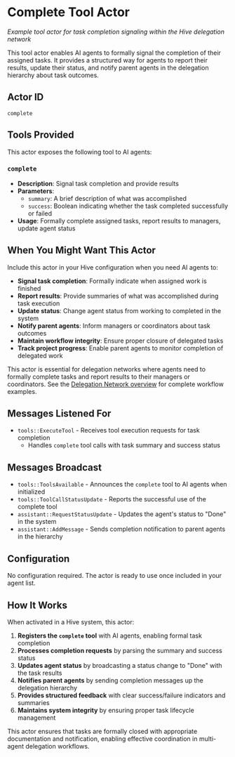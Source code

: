 # Complete Tool Actor

*Example tool actor for task completion signaling within the Hive delegation network*

This tool actor enables AI agents to formally signal the completion of their assigned tasks. It provides a structured way for agents to report their results, update their status, and notify parent agents in the delegation hierarchy about task outcomes.

## Actor ID
`complete`

## Tools Provided

This actor exposes the following tool to AI agents:

### `complete`
- **Description**: Signal task completion and provide results
- **Parameters**:
  - `summary`: A brief description of what was accomplished
  - `success`: Boolean indicating whether the task completed successfully or failed
- **Usage**: Formally complete assigned tasks, report results to managers, update agent status

## When You Might Want This Actor

Include this actor in your Hive configuration when you need AI agents to:

- **Signal task completion**: Formally indicate when assigned work is finished
- **Report results**: Provide summaries of what was accomplished during task execution
- **Update status**: Change agent status from working to completed in the system
- **Notify parent agents**: Inform managers or coordinators about task outcomes
- **Maintain workflow integrity**: Ensure proper closure of delegated tasks
- **Track project progress**: Enable parent agents to monitor completion of delegated work

This actor is essential for delegation networks where agents need to formally complete tasks and report results to their managers or coordinators. See the [Delegation Network overview](../../README.md) for complete workflow examples.

## Messages Listened For

- `tools::ExecuteTool` - Receives tool execution requests for task completion
  - Handles `complete` tool calls with task summary and success status

## Messages Broadcast

- `tools::ToolsAvailable` - Announces the `complete` tool to AI agents when initialized
- `tools::ToolCallStatusUpdate` - Reports the successful use of the complete tool
- `assistant::RequestStatusUpdate` - Updates the agent's status to "Done" in the system
- `assistant::AddMessage` - Sends completion notification to parent agents in the hierarchy

## Configuration

No configuration required. The actor is ready to use once included in your agent list.

## How It Works

When activated in a Hive system, this actor:

1. **Registers the `complete` tool** with AI agents, enabling formal task completion
2. **Processes completion requests** by parsing the summary and success status
3. **Updates agent status** by broadcasting a status change to "Done" with the task results
4. **Notifies parent agents** by sending completion messages up the delegation hierarchy
5. **Provides structured feedback** with clear success/failure indicators and summaries
6. **Maintains system integrity** by ensuring proper task lifecycle management

This actor ensures that tasks are formally closed with appropriate documentation and notification, enabling effective coordination in multi-agent delegation workflows.
